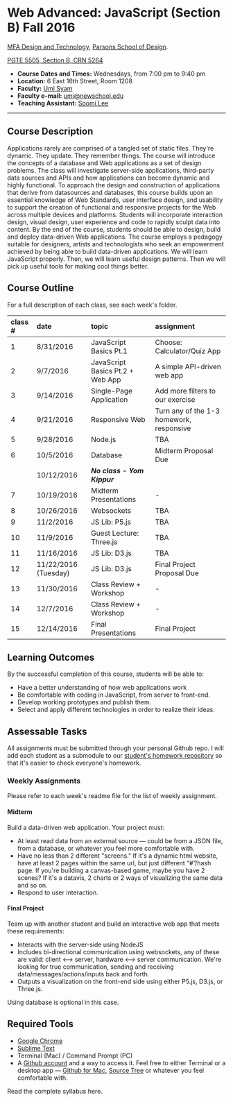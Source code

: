 # Web Advanced: JavaScript (Section B) Fall 2016

[MFA Design and Technology](http://www.newschool.edu/parsons/mfa-design-technology/), [Parsons School of Design](http://www.newschool.edu/parsons/).


[PGTE 5505, Section B, CRN 5264](https://courses.newschool.edu/courses/PGTE5505?sec=5264)


* **Course Dates and Times:**  Wednesdays, from 7:00 pm to 9:40 pm
* **Location:** 6 East 16th Street, Room 1208
* **Faculty:** [Umi Syam](http://umisyam.com/)
* **Faculty e-mail:** [umi@newschool.edu](mailto:umi@newschool.edu)
* **Teaching Assistant:** [Soomi Lee](mailto:lees105@newschool.edu)

---

## Course Description

Applications rarely are comprised of a tangled set of static files. They're dynamic. They update. They remember things. The course will introduce the concepts of a database and Web applications as a set of design problems. The class will investigate server-side applications, third-party data sources and APIs and how applications can become dynamic and highly functional. To approach the design and construction of applications that derive from datasources and databases, this course builds upon an essential knowledge of Web Standards, user interface design, and usability to support the creation of functional and responsive projects for the Web across multiple devices and platforms. Students will incorporate interaction design, visual design, user experience and code to rapidly sculpt data into content. By the end of the course, students should be able to design, build and deploy data-driven Web applications. The course employs a pedagogy suitable for designers, artists and technologists who seek an empowerment achieved by being able to build data-driven applications. We will learn JavaScript properly. Then, we will learn useful design patterns. Then we will pick up useful tools for making cool things better.


## Course Outline

For a full description of each class, see each week's folder.

| class # | date | topic | assignment |
|:--- |:--- |:--- |:--- |
| 1 | 8/31/2016 | JavaScript Basics Pt.1 | Choose: Calculator/Quiz App |
| 2 | 9/7/2016 | JavaScript Basics Pt.2 + Web App | A simple API-driven web app |
| 3 | 9/14/2016 | Single-Page Application | Add more filters to our exercise |
| 4 | 9/21/2016 | Responsive Web | Turn any of the 1-3 homework, responsive |
| 5 | 9/28/2016 | Node.js | TBA |
| 6 | 10/5/2016 | Database | Midterm Proposal Due |
|  | 10/12/2016 | ***No class - Yom Kippur*** |  |
| 7 | 10/19/2016 | Midterm Presentations | - |
| 8 | 10/26/2016 | Websockets | TBA |
| 9 | 11/2/2016 | JS Lib: P5.js | TBA |
| 10 | 11/9/2016 | Guest Lecture: Three.js | TBA |
| 11 | 11/16/2016 | JS Lib: D3.js | TBA |
| 12 | 11/22/2016 (Tuesday) | JS Lib: D3.js | Final Project Proposal Due |
| 13 | 11/30/2016 | Class Review + Workshop | - |
| 14 | 12/7/2016 | Class Review + Workshop | - |
| 15 | 12/14/2016 | Final Presentations | Final Project |

## Learning Outcomes

By the successful completion of this course, students will be able to:

* Have a better understanding of how web applications work
* Be comfortable with coding in JavaScript, from server to front-end.
* Develop working prototypes and publish them.
* Select and apply different technologies in order to realize their ideas.

## Assessable Tasks

All assignments must be submitted through your personal Github repo. I will add each student as a submodule to our [student's homework repository](https://github.com/umisyam/WebAdvJS_Fall2016_StudentsHW) so that it's easier to check everyone's homework.

### Weekly Assignments

Please refer to each week's readme file for the list of weekly assignment.


#### Midterm

Build a data-driven web application. Your project must:
* At least read data from an external source — could be from a JSON file, from a database, or whatever you feel more comfortable with.
* Have no less than 2 different "screens." If it's a dynamic html website, have at least 2 pages within the same url, but just different “#”/hash page. If you're building a canvas-based game, maybe you have 2 scenes? If it's a datavis, 2 charts or 2 ways of visualizing the same data and so on.
* Respond to user interaction.

#### Final Project

Team up with another student and build an interactive web app that meets these requirements:
* Interacts with the server-side using NodeJS
* Includes bi-directional communication using websockets, any of these are valid:  client <--> server, hardware <--> server communication. We're looking for true communication, sending and receiving data/messages/actions/inputs back and forth.
* Outputs a visualization on the front-end side using either P5.js, D3.js, or Three.js.

Using database is optional in this case.


## Required Tools

* [Google Chrome](https://www.google.com/chrome/browser/desktop/index.html)
* [Sublime Text](http://www.sublimetext.com/)
* Terminal (Mac) / Command Prompt (PC)
* A [Github account](https://github.com/) and a way to access it. Feel free to either Terminal or a desktop app — [Github for Mac](https://desktop.github.com/), [Source Tree](https://www.sourcetreeapp.com/) or whatever you feel comfortable with.

Read the complete syllabus here.
